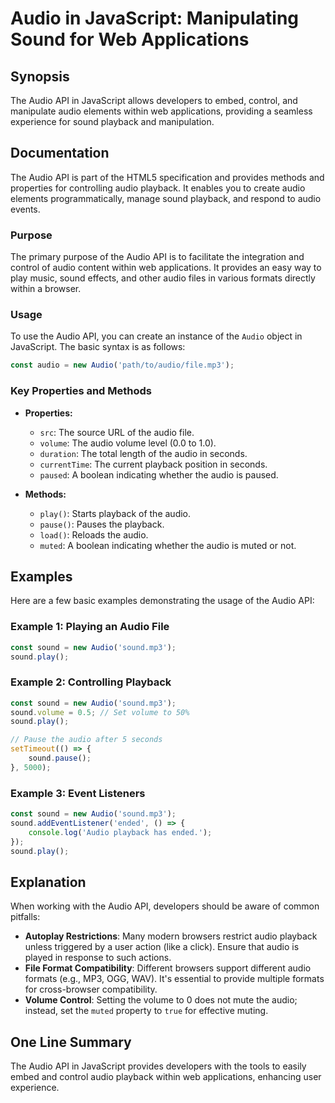 <!--
Meta Description: # Audio in JavaScript: Manipulating Sound for Web Applications ## Synopsis The Audio API in JavaScript allows developers to embed, control, and manipu...
Meta Keywords: audio, sound, playback, javascript, api
-->

# Audio in JavaScript: Manipulating Sound for Web Applications

## Synopsis
The Audio API in JavaScript allows developers to embed, control, and manipulate audio elements within web applications, providing a seamless experience for sound playback and manipulation.

## Documentation
The Audio API is part of the HTML5 specification and provides methods and properties for controlling audio playback. It enables you to create audio elements programmatically, manage sound playback, and respond to audio events.

### Purpose
The primary purpose of the Audio API is to facilitate the integration and control of audio content within web applications. It provides an easy way to play music, sound effects, and other audio files in various formats directly within a browser.

### Usage
To use the Audio API, you can create an instance of the `Audio` object in JavaScript. The basic syntax is as follows:

```javascript
const audio = new Audio('path/to/audio/file.mp3');
```

### Key Properties and Methods
- **Properties:**
  - `src`: The source URL of the audio file.
  - `volume`: The audio volume level (0.0 to 1.0).
  - `duration`: The total length of the audio in seconds.
  - `currentTime`: The current playback position in seconds.
  - `paused`: A boolean indicating whether the audio is paused.

- **Methods:**
  - `play()`: Starts playback of the audio.
  - `pause()`: Pauses the playback.
  - `load()`: Reloads the audio.
  - `muted`: A boolean indicating whether the audio is muted or not.

## Examples
Here are a few basic examples demonstrating the usage of the Audio API:

### Example 1: Playing an Audio File
```javascript
const sound = new Audio('sound.mp3');
sound.play();
```

### Example 2: Controlling Playback
```javascript
const sound = new Audio('sound.mp3');
sound.volume = 0.5; // Set volume to 50%
sound.play();

// Pause the audio after 5 seconds
setTimeout(() => {
    sound.pause();
}, 5000);
```

### Example 3: Event Listeners
```javascript
const sound = new Audio('sound.mp3');
sound.addEventListener('ended', () => {
    console.log('Audio playback has ended.');
});
sound.play();
```

## Explanation
When working with the Audio API, developers should be aware of common pitfalls:

- **Autoplay Restrictions**: Many modern browsers restrict audio playback unless triggered by a user action (like a click). Ensure that audio is played in response to such actions.
- **File Format Compatibility**: Different browsers support different audio formats (e.g., MP3, OGG, WAV). It's essential to provide multiple formats for cross-browser compatibility.
- **Volume Control**: Setting the volume to 0 does not mute the audio; instead, set the `muted` property to `true` for effective muting.

## One Line Summary
The Audio API in JavaScript provides developers with the tools to easily embed and control audio playback within web applications, enhancing user experience.